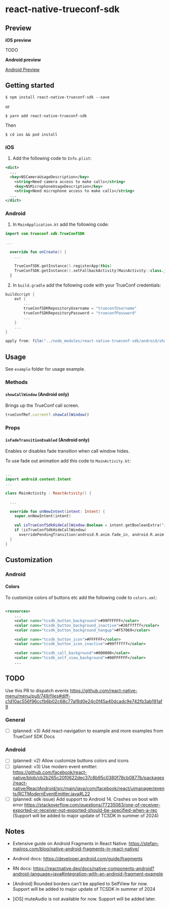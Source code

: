 
# react-native-trueconf-sdk

## Preview

**iOS preview**

TODO

**Android preview**

[Android Preview](https://github.com/kesha-antonov/react-native-trueconf-sdk/assets/11584712/42e03f89-d5d6-4506-b18b-661656cb51a8)

## Getting started

`$ npm install react-native-trueconf-sdk --save`

or

`$ yarn add react-native-trueconf-sdk`

Then

`$ cd ios && pod install`

### iOS

1. Add the following code to `Info.plist`:

```xml
<dict>
  ...
  <key>NSCameraUsageDescription</key>
	<string>Need camera access to make calls</string>
	<key>NSMicrophoneUsageDescription</key>
	<string>Need microphone access to make calls</string>
  ...
</dict>
```

### Android

1. In `MainApplication.kt` add the following code:

```kotlin
import com.trueconf.sdk.TrueConfSDK

...

  override fun onCreate() {
    ...

    TrueConfSDK.getInstance().registerApp(this)
    TrueConfSDK.getInstance().setFallbackActivity(MainActivity::class.java)
  }

```

2. In `build.gradle` add the following code with your TrueConf credentials:

```gradle
buildscript {
    ext {
        ...
        trueConfSDKRepositoryUsername = "trueconfUsername"
        trueConfSDKRepositoryPassword = "trueconfPassword"
        ...
    }
    ...
}

apply from: file("../node_modules/react-native-trueconf-sdk/android/shared.gradle")
```

## Usage

See `example` folder for usage example.

### Methods

#### `showCallWindow` (Android only)

Brings up the TrueConf call screen.

```javascript
trueConfRef.current?.showCallWindow()
```

### Props

#### `isFadeTransitionEnabled` (Android only)

Enables or disables fade transition when call window hides.

To use fade out animation add this code to `MainActivity.kt`:

```kotlin

...
import android.content.Intent
...

class MainActivity : ReactActivity() {

  ...

  override fun onNewIntent(intent: Intent) {
    super.onNewIntent(intent)

    val isTrueConfSdkHideCallWindow:Boolean = intent.getBooleanExtra("isTrueConfSdkHideCallWindow", false)
    if (isTrueConfSdkHideCallWindow)
      overridePendingTransition(android.R.anim.fade_in, android.R.anim.fade_out)
  }
}
```

## Customization

### Android

#### Colors

To customize colors of buttons etc add the following code to `colors.xml`:

```xml

<resources>
    ...
    <color name="tcsdk_button_background">#99FFFFFF</color>
    <color name="tcsdk_button_background_inactive">#26ffffff</color>
    <color name="tcsdk_button_background_hangup">#F57069</color>

    <color name="tcsdk_button_icon">#FFFFFF</color>
    <color name="tcsdk_button_icon_inactive">#99ffffff</color>

    <color name="tcsdk_call_background">#000000</color>
    <color name="tcsdk_self_view_background">#00FFFFFF</color>
    ...

```

## TODO

Use this PR to dispatch events
https://github.com/react-native-menu/menu/pull/749/files#diff-c1d10ac556f96ccfb6b02c68c77af8d0e24c0f45a40dcadc9e742fb3ab191af9

### General
- [ ] (planned: v3) Add react-navigation to example and more examples from TrueConf SDK Docs

### Android
- [ ] (planned: v2) Allow customize buttons colors and icons
- [ ] (planned: v3) Use modern event emitter: https://github.com/facebook/react-native/blob/cb2b265c20f0622dec37c8b95c0380f78cb0877b/packages/react-native/ReactAndroid/src/main/java/com/facebook/react/uimanager/events/RCTModernEventEmitter.java#L22
- [ ] (planned: sdk issue) Add support to Android 14. Crashes on boot with error https://stackoverflow.com/questions/77235063/one-of-receiver-exported-or-receiver-not-exported-should-be-specified-when-a-rec (Support will be added to major update of TCSDK in summer of 2024)

## Notes

- Extensive guide on Android Fragments in React Native: https://stefan-majiros.com/blog/native-android-fragments-in-react-native/
- Android docs: https://developer.android.com/guide/fragments
- RN docs: https://reactnative.dev/docs/native-components-android?android-language=java#integration-with-an-android-fragment-example

- [Android] Rounded borders can't be applied to SelfView for now. Support will be added to major update of TCSDK in summer of 2024
- [iOS] muteAudio is not available for now. Support will be added later.
